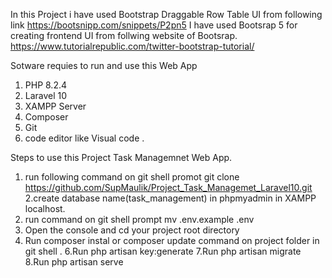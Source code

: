 
In this Project i have used Bootstrap Draggable Row Table UI from following link
https://bootsnipp.com/snippets/P2pn5
I have used Bootsrap 5 for creating frontend UI from follwing website of Bootsrap.
https://www.tutorialrepublic.com/twitter-bootstrap-tutorial/

Sotware requies to run and use  this Web App
 1. PHP 8.2.4
 2. Laravel 10
 2. XAMPP Server
 3. Composer
 4. Git 
 4. code editor like Visual code .

Steps to use this Project Task Managemnet Web App.
1. run following command on git shell promot
     git clone https://github.com/SupMaulik/Project_Task_Managemet_Laravel10.git
2.create database name(task_management) in phpmyadmin in XAMPP localhost.
3. run command on git shell prompt
     mv .env.example .env
4. Open the console and cd your project root directory
5. Run composer instal or composer update command on project folder in git shell .
6.Run php artisan key:generate
7.Run php artisan migrate
8.Run php artisan serve

